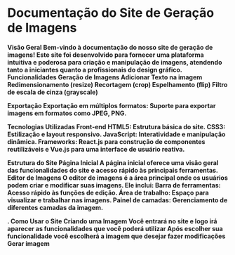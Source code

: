 <h1> Documentação do Site de Geração de Imagens</h1>

<b>Visão Geral<b/>
Bem-vindo à documentação do nosso site de geração de imagens! Este site foi desenvolvido para fornecer uma plataforma intuitiva e poderosa para criação e manipulação de imagens, atendendo tanto a iniciantes quanto a profissionais do design gráfico.
<b>Funcionalidades<b/>
Geração de Imagens
Adicionar Texto na imagem
Redimensionamento (resize)
Recortagem (crop)
Espelhamento (flip)
Filtro de escala de cinza (grayscale)


Exportação
Exportação em múltiplos formatos: Suporte para exportar imagens em formatos como JPEG, PNG.


Tecnologias Utilizadas
Front-end
HTML5: Estrutura básica do site.
CSS3: Estilização e layout responsivo.
JavaScript: Interatividade e manipulação dinâmica.
Frameworks: React.js para construção de componentes reutilizáveis e Vue.js para uma interface de usuário reativa.


Estrutura do Site
Página Inicial
A página inicial oferece uma visão geral das funcionalidades do site e acesso rápido às principais ferramentas.
Editor de Imagens
O editor de imagens é a área principal onde os usuários podem criar e modificar suas imagens. Ele inclui:
Barra de ferramentas: Acesso rápido às funções de edição.
Área de trabalho: Espaço para visualizar e trabalhar nas imagens.
Painel de camadas: Gerenciamento de diferentes camadas da imagem.


.
Como Usar o Site
Criando uma Imagem
Você entrará no site e logo irá aparecer as funcionalidades que você poderá utilizar
Após escolher sua funcionalidade você escolherá a imagem que desejar fazer modificações
Gerar imagem

